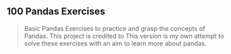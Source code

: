 ## 100 Pandas Exercises
> Basic Pandas Exercises to practice and grasp the concepts of Pandas. This project is credited to [<NAME>](https://github.com/datasciencelab-ai/100_bai_tap_pandas)
This version is my own attempt to solve these exercises with an aim to learn more about pandas.